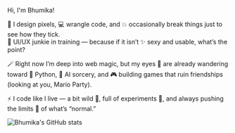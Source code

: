 Hi, I'm Bhumika!

🎨 I design pixels, 💻 wrangle code, and 💥 occasionally break things just to see how they tick.<br>
🎯 UI/UX junkie in training — because if it isn’t ✨ sexy and usable, what’s the point?<br>

🪄 Right now I’m deep into web magic, but my eyes 👀 are already wandering toward 🐍 Python, 🤖 AI sorcery, and 🎮 building games that ruin friendships (looking at you, Mario Party).<br>

⚡ I code like I live — a bit wild 🐅, full of experiments 🧪, and always pushing the limits 🚀 of what’s “normal.”<br>

![Bhumika's GitHub stats](https://github-readme-stats.vercel.app/api?username=bhumikaWei&show_icons=true&theme=radical)
